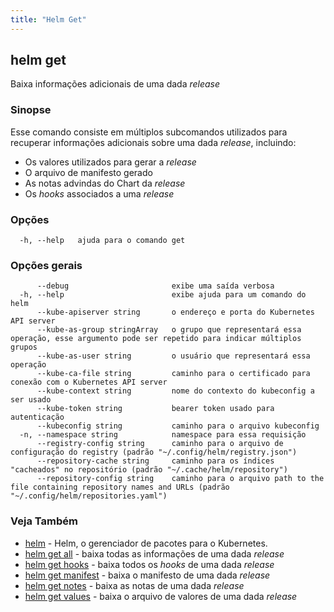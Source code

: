 ```yaml
---
title: "Helm Get"
---
```


## helm get

Baixa informações adicionais de uma dada _release_

### Sinopse

Esse comando consiste em múltiplos subcomandos utilizados para recuperar informações
adicionais sobre uma dada _release_, incluindo:

- Os valores utilizados para gerar a _release_
- O arquivo de manifesto gerado
- As notas advindas do Chart da _release_
- Os _hooks_ associados a uma _release_


### Opções

```
  -h, --help   ajuda para o comando get
```

### Opções gerais

```
      --debug                       exibe uma saída verbosa
  -h, --help                        exibe ajuda para um comando do helm
      --kube-apiserver string       o endereço e porta do Kubernetes API server
      --kube-as-group stringArray   o grupo que representará essa operação, esse argumento pode ser repetido para indicar múltiplos grupos
      --kube-as-user string         o usuário que representará essa operação
      --kube-ca-file string         caminho para o certificado para conexão com o Kubernetes API server
      --kube-context string         nome do contexto do kubeconfig a ser usado
      --kube-token string           bearer token usado para autenticação
      --kubeconfig string           caminho para o arquivo kubeconfig
  -n, --namespace string            namespace para essa requisição
      --registry-config string      caminho para o arquivo de configuração do registry (padrão "~/.config/helm/registry.json")
      --repository-cache string     caminho para os índices "cacheados" no repositório (padrão "~/.cache/helm/repository")
      --repository-config string    caminho para o arquivo path to the file containing repository names and URLs (padrão "~/.config/helm/repositories.yaml")
```

### Veja Também

* [helm](helm.md) - Helm, o gerenciador de pacotes para o Kubernetes.
* [helm get all](/helm/helm_get_all.md)	 - baixa todas as informações de uma dada _release_
* [helm get hooks](/helm/helm_get_hooks.md)	 - baixa todos os _hooks_ de uma dada _release_
* [helm get manifest](/helm/helm_get_manifest.md)	 - baixa o manifesto de uma dada _release_
* [helm get notes](/helm/helm_get_notes.md)	 - baixa as notas de uma dada _release_
* [helm get values](/helm/helm_get_values.md)	 - baixa o arquivo de valores de uma dada _release_
